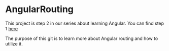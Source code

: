 # AngularRouting
This project is step 2 in our series about learning Angular.
You can find step 1 [here](https://github.com/InmetaTrondheim/Angular-DotNetStarter)

The purpose of this git is to learn more about Angular routing and how to utilize it.